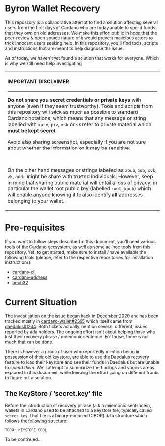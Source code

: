 # Byron Wallet Recovery

This repository is a collaborative attempt to find a solution affecting several users from the first days of Cardano who are today unable to spend funds that they own on old addresses. We make this effort public in hope that the peer-review & open source nature of it would prevent malicious actors to trick innocent users seeking help. In this repository, you'll find tools, scripts and instructions that are meant to help diagnose the issue. 

As of today, we haven't yet found a solution that works for everyone. Which is why we still need help investigating. 

<table> <tr> <td>
<h4>IMPORTANT DISCLAIMER</h4>
<hr/>
<strong>Do not share you secret credentials or private keys</strong> with anyone (even if they seem trustworthy). Tools and scripts from this repository will stick as much as possible to standard Cardano notations, which means that any message or string labelled with <code>xprv</code>, <code>prv</code>, <code>xsk</code> or <code>sk</code> refer to private material which <strong>must be kept secret</strong>.

Avoid also sharing screenshot, especially if you are not sure about whether the information on it may be sensitive.

<br/>

On the other hand messages or strings labelled as <code>xpub</code>, <code>pub</code>, <code>xvk</code>, <code>vk</code>, <code>addr</code> might be share with trusted individuals. However, keep in mind that sharing public material will entail a loss of privacy, in particular the wallet root public key (labelled <code>root_xpub</code>) which will enable anyone knowing it to also identify <strong>all</strong> addresses belonging to your wallet.
</td> </tr> </table>

# Pre-requisites

If you want to follow steps described in this document, you'll need various tools of the Cardano ecosystem, as well as some ad-hoc tools from this repository. Yet, to get started, make sure to install / have available the following tools (please, refer to the respective repositories for installation instructions):

- [cardano-cli](https://github.com/input-output-hk/cardano-node/tree/master/cardano-cli#cardano-cli)
- [cardano-address](https://github.com/input-output-hk/cardano-addresses#command-line)
- [bech32](https://github.com/input-output-hk/bech32/#bech32-command-line)

# Current Situation

The investigation on the issue began back in December 2020 and has been tracked mostly in [cardano-wallet#2395](https://github.com/input-output-hk/cardano-wallet/issues/2395) which itself came from [daedalus#1234](https://github.com/input-output-hk/daedalus/issues/1234). Both tickets actually mention several, different, issues reported by ada holders. The ongoing effort isn't about helping those who lost their recovery phrase / mnemonic sentence. For those, there is not much that can be done. 

There is however a group of user who reportedly mention being in possession of their old keystore, are able to use the Daedalus recovery feature to load their keystore and see their funds in Daedalus but are unable to _spend them_. We'll attempt to summarize the findings and various areas explored in this document, while keeping the effort going on different fronts to figure out a solution. 

## The KeyStore / 'secret.key' file

Before the introduction of recovery phrase (a.k.a mnemonic sentences), wallets in Cardano used to be attached to a keystore file, typically called `secret.key`. That file is a binary-encoded (CBOR) data structure which follows the following structure:

```cddl
TODO: KEYSTORE CDDL
```

To be continued...

